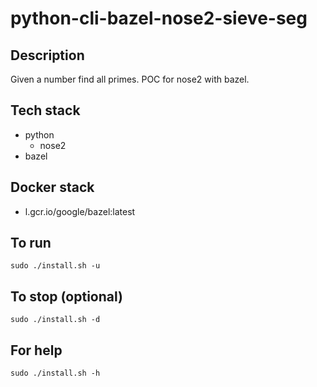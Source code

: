 # python-cli-bazel-nose2-sieve-seg

## Description
Given a number find all primes.
POC for nose2 with bazel.

## Tech stack
- python
  - nose2
- bazel

## Docker stack
- l.gcr.io/google/bazel:latest

## To run
`sudo ./install.sh -u`

## To stop (optional)
`sudo ./install.sh -d`

## For help
`sudo ./install.sh -h`
